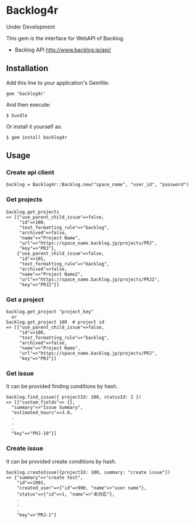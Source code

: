 # Backlog4r

Under Development

This gem is the interface for WebAPI of Backlog.
* Backlog API
http://www.backlog.jp/api/

## Installation

Add this line to your application's Gemfile:

    gem 'backlog4r'

And then execute:

    $ bundle

Or install it yourself as:

    $ gem install backlog4r

## Usage

### Create api client

    backlog = Backlog4r::Backlog.new("space_name", "user_id", "password")

### Get projects

    backlog.get_projects
    => [{"use_parent_child_issue"=>false,
         "id"=>100,
         "text_formatting_rule"=>"backlog",
         "archived"=>false,
         "name"=>"Project Name",
         "url"=>"https://space_name.backlog.jp/projects/PRJ",
         "key"=>"PRJ"},
        {"use_parent_child_issue"=>false,
         "id"=>101,
         "text_formatting_rule"=>"backlog",
         "archived"=>false,
         "name"=>"Project Name2",
         "url"=>"https://space_name.backlog.jp/projects/PRJ2",
         "key"=>"PRJ2"}]

### Get a project

    backlog.get_project "project_key"
      or
    backlog.get_project 100  # project id
    => [{"use_parent_child_issue"=>false,
         "id"=>100,
         "text_formatting_rule"=>"backlog",
         "archived"=>false,
         "name"=>"Project Name",
         "url"=>"https://space_name.backlog.jp/projects/PRJ",
         "key"=>"PRJ"}]

### Get issue

It can be provided finding conditions by hash.

    backlog.find_issue({ projectId: 100, statusId: 2 })
    => [{"custom_fields"=> {},
      "summary"=>"Issue Summary",
      "estimated_hours"=>3.0,
      .
      .
      .
      "key"=>"PRJ-10"}]

### Create issue

It can be provided create conditions by hash.

    backlog.createIssue({projectId: 100, summary: "create issue"})
    => {"summary"=>"create test",
        "id"=>1001,
        "created_user"=>{"id"=>900, "name"=>"user name"},
        "status"=>{"id"=>1, "name"=>"未対応"},
        .
        .
        .
        "key"=>"PRJ-1"}


